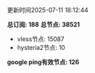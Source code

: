 更新时间2025-07-11 18:12:44

**总订阅: 188**
**总节点: 38521**
- vless节点: 15087
- hysteria2节点: 10

**google ping有效节点: 126**
